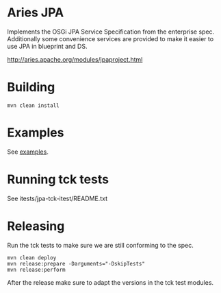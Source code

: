 # Aries JPA

Implements the OSGi JPA Service Specification from the enterprise spec. Additionally some convenience
services are provided to make it easier to use JPA in blueprint and DS.

http://aries.apache.org/modules/jpaproject.html

# Building

    mvn clean install

# Examples

See [examples](examples).

# Running tck tests

See itests/jpa-tck-itest/README.txt

# Releasing

Run the tck tests to make sure we are still conforming to the spec.

    mvn clean deploy
    mvn release:prepare -Darguments="-DskipTests"
    mvn release:perform

After the release make sure to adapt the versions in the tck test modules.
